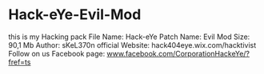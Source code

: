 # Hack-eYe-Evil-Mod
this is  my  Hacking pack 
File Name: Hack-eYe
Patch Name: Evil Mod
Size: 90,1 Mb
Author: sKeL370n
official Website: hack404eye.wix.com/hacktivist
Follow on us Facebook page: www.facebook.com/CorporationHackeYe/?fref=ts
